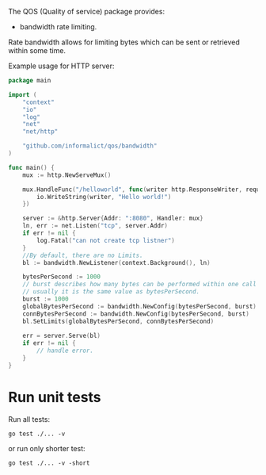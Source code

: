 The QOS (Quality of service) package provides:
- bandwidth rate limiting.


Rate bandwidth allows for limiting bytes which can be sent or retrieved within some time.

Example usage for HTTP server:
```go
package main

import (
	"context"
	"io"
	"log"
	"net"
	"net/http"

	"github.com/informalict/qos/bandwidth"
)

func main() {
	mux := http.NewServeMux()

	mux.HandleFunc("/helloworld", func(writer http.ResponseWriter, request *http.Request) {
		io.WriteString(writer, "Hello world!")
	})

	server := &http.Server{Addr: ":8080", Handler: mux}
	ln, err := net.Listen("tcp", server.Addr)
	if err != nil {
		log.Fatal("can not create tcp listner")
	}
	//By default, there are no Limits.
	bl := bandwidth.NewListener(context.Background(), ln)

	bytesPerSecond := 1000
	// burst describes how many bytes can be performed within one call of rate limiter.
	// usually it is the same value as bytesPerSecond.
	burst := 1000
	globalBytesPerSecond := bandwidth.NewConfig(bytesPerSecond, burst)
	connBytesPerSecond := bandwidth.NewConfig(bytesPerSecond, burst)
	bl.SetLimits(globalBytesPerSecond, connBytesPerSecond)
	
	err = server.Serve(bl)
	if err != nil {
		// handle error.
	}
}
```

# Run unit tests

Run all tests:
```shell
go test ./... -v
```
or run only shorter test:
```shell
go test ./... -v -short
```